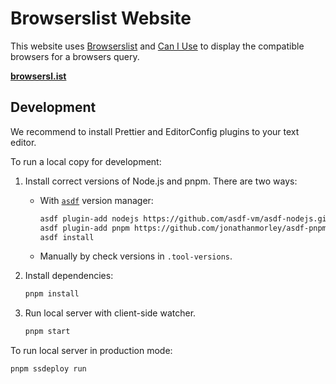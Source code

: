 # Browserslist Website

This website uses [Browserslist] and [Can I Use] to display
the compatible browsers for a browsers query.

**[browsersl.ist](https://browsersl.ist/)**

[browserslist]: https://github.com/browserslist/browserslist
[Can I Use]: https://github.com/Fyrd/caniuse


## Development

We recommend to install Prettier and EditorConfig plugins to your text editor.

To run a local copy for development:

1. Install correct versions of Node.js and pnpm. There are two ways:
	- With [`asdf`](https://github.com/asdf-vm/asdf) version manager:

      ```sh
      asdf plugin-add nodejs https://github.com/asdf-vm/asdf-nodejs.git
      asdf plugin-add pnpm https://github.com/jonathanmorley/asdf-pnpm.git
      asdf install
      ```

	- Manually by check versions in `.tool-versions`.

2. Install dependencies:

   ```sh
   pnpm install
   ```

3. Run local server  with client-side watcher.

   ```sh
   pnpm start
   ```

To run local server in production mode:

```sh
pnpm ssdeploy run
```
